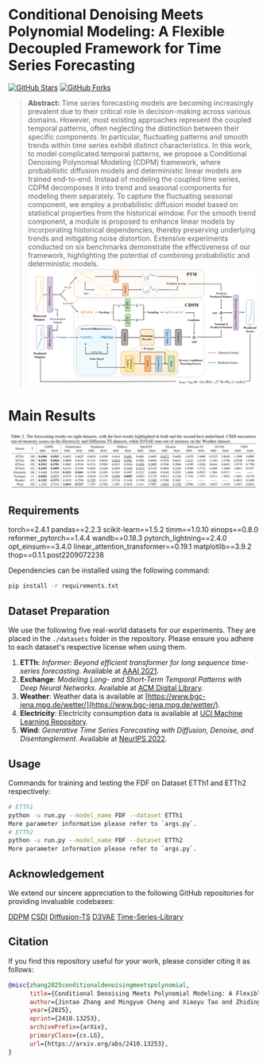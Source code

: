 # Conditional Denoising Meets Polynomial Modeling: A Flexible Decoupled Framework for Time Series Forecasting

[![GitHub Stars](https://img.shields.io/github/stars/zjt-gpu/FDF.svg)](https://github.com/zjt-gpu/FDF/stargazers)
[![GitHub Forks](https://img.shields.io/github/forks/zjt-gpu/FDF.svg)](https://github.com/zjt-gpu/FDF/network/members)

> **Abstract:** Time series forecasting models are becoming increasingly prevalent due to their critical role in decision-making across various domains. However, most existing approaches represent the coupled temporal patterns, often neglecting the distinction between their specific components. In particular, fluctuating patterns and smooth trends within time series exhibit distinct characteristics. In this work, to model complicated temporal patterns, we propose a Conditional Denoising Polynomial Modeling (CDPM) framework, where probabilistic diffusion models and deterministic linear models are trained end-to-end. Instead of modeling the coupled time series, CDPM decomposes it into trend and seasonal components for modeling them separately. To capture the fluctuating seasonal component, we employ a probabilistic diffusion model based on statistical properties from the historical window. For the smooth trend component, a module is proposed to enhance linear models by incorporating historical dependencies, thereby preserving underlying trends and mitigating noise distortion. Extensive experiments conducted on six benchmarks demonstrate the effectiveness of our framework, highlighting the potential of combining probabilistic and deterministic models.
![](picture/model.png)

# Main Results
![](picture/results.png)

## Requirements
torch==2.4.1
pandas==2.2.3
scikit-learn==1.5.2
timm==1.0.10
einops==0.8.0
reformer_pytorch==1.4.4
wandb==0.18.3
pytorch_lightning==2.4.0
opt_einsum==3.4.0
linear_attention_transformer==0.19.1
matplotlib==3.9.2
thop==0.1.1.post2209072238

Dependencies can be installed using the following command:
```bash
pip install -r requirements.txt
```

## Dataset Preparation

We use the following five real-world datasets for our experiments. They are placed in the `./datasets` folder in the repository. Please ensure you adhere to each dataset's respective license when using them.

1. **ETTh**: *Informer: Beyond efficient transformer for long sequence time-series forecasting*. Available at [AAAI 2021](https://ojs.aaai.org/index.php/AAAI/article/view/17325).
2. **Exchange**: *Modeling Long- and Short-Term Temporal Patterns with Deep Neural Networks*. Available at [ACM Digital Library](https://dl.acm.org/doi/abs/10.1145/3209978.3210006).
3. **Weather**: Weather data is available at [https://www.bgc-jena.mpg.de/wetter/](https://www.bgc-jena.mpg.de/wetter/).
4. **Electricity**: Electricity consumption data is available at [UCI Machine Learning Repository](https://archive.ics.uci.edu/ml/datasets/ElectricityLoadDiagrams20112014/).
5. **Wind**: *Generative Time Series Forecasting with Diffusion, Denoise, and Disentanglement*. Available at [NeurIPS 2022](https://proceedings.neurips.cc/paper_files/paper/2022/hash/91a85f3fb8f570e6be52b333b5ab017a-Abstract-Conference.html).



## Usage

Commands for training and testing the FDF on Dataset ETTh1 and ETTh2 respectively:
```bash
# ETTh1
python -u run.py --model_name FDF --dataset ETTh1
More parameter information please refer to `args.py`.
# ETTh2
python -u run.py --model_name FDF --dataset ETTh2
More parameter information please refer to `args.py`.
```

## Acknowledgement

We extend our sincere appreciation to the following GitHub repositories for providing invaluable codebases:

[DDPM](https://github.com/lucidrains/denoising-diffusion-pytorch)
[CSDI](https://github.com/ermongroup/CSDI)
[Diffusion-TS](https://github.com/Y-debug-sys/Diffusion-TS)
[D3VAE](https://github.com/PaddlePaddle/PaddleSpatial/tree/main/research/D3VAE)
[Time-Series-Library](https://github.com/thuml/Time-Series-Library)

## Citation
If you find this repository useful for your work, please consider citing it as follows:

```bibtex
@misc{zhang2025conditionaldenoisingmeetspolynomial,
      title={Conditional Denoising Meets Polynomial Modeling: A Flexible Decoupled Framework for Time Series Forecasting}, 
      author={Jintao Zhang and Mingyue Cheng and Xiaoyu Tao and Zhiding Liu and Daoyu Wang},
      year={2025},
      eprint={2410.13253},
      archivePrefix={arXiv},
      primaryClass={cs.LG},
      url={https://arxiv.org/abs/2410.13253}, 
}
```

